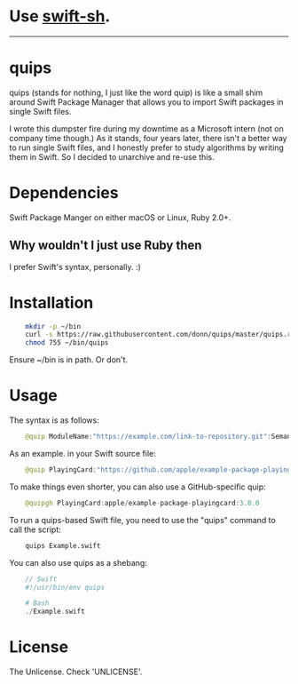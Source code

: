 # Use [swift-sh](https://github.com/mxcl/swift-sh).

---
# quips
quips (stands for nothing, I just like the word quip) is like a small shim around Swift Package Manager that allows you to import Swift packages in single Swift files.

I wrote this dumpster fire during my downtime as a Microsoft intern (not on company time though.) As it stands, four years later, there isn't a better way to run single Swift files, and I honestly prefer to study algorithms by writing them in Swift. So I decided to unarchive and re-use this.

# Dependencies
Swift Package Manger on either macOS or Linux, Ruby 2.0+.

## Why wouldn't I just use Ruby then
I prefer Swift's syntax, personally. :)

# Installation
```bash
    mkdir -p ~/bin
    curl -s https://raw.githubusercontent.com/donn/quips/master/quips.rb > ~/bin/quips
    chmod 755 ~/bin/quips
```

Ensure ~/bin is in path. Or don't.

# Usage
The syntax is as follows:
```swift
    @quip ModuleName:"https://example.com/link-to-repository.git":SemanticVersion
```

As an example. in your Swift source file:

```swift
    @quip PlayingCard:"https://github.com/apple/example-package-playingcard.git":3.0.0
```

To make things even shorter, you can also use a GitHub-specific quip:

```swift
    @quipgh PlayingCard:apple/example-package-playingcard:3.0.0
```

To run a quips-based Swift file, you need to use the "quips" command to call the script:

```bash
    quips Example.swift
```

You can also use quips as a shebang:

```php
    // Swift
    #!/usr/bin/env quips

    # Bash
    ./Example.swift
```

# License
The Unlicense. Check 'UNLICENSE'.
